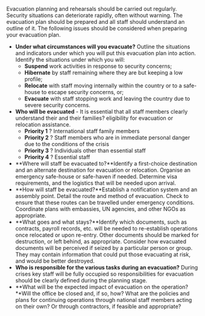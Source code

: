 Evacuation planning and rehearsals should be carried out regularly.
Security situations can deteriorate rapidly, often without warning. The
evacuation plan should be prepared and all staff should understand an
outline of it. The following issues should be considered when preparing
your evacuation plan.

-   **Under what circumstances will you evacuate?** Outline the
    situations and indicators under which you will put this evacuation
    plan into action. Identify the situations under which you will:
    -   **Suspend** work activities in response to security concerns;
    -   **Hibernate** by staff remaining where they are but keeping a
        low profile;
    -   **Relocate** with staff moving internally within the country or
        to a safe-house to escape security concerns, or;
    -   **Evacuate** with staff stopping work and leaving the country
        due to severe security concerns.
-   **Who will be evacuated** - It is essential that all staff members
    clearly understand their and their families? eligibility for
    evacuation or relocation assistance.
    -   **Priority 1** ? International staff family members
    -   **Priority 2** ? Staff members who are in immediate personal
        danger due to the conditions of the crisis
    -   **Priority 3** ? Individuals other than essential staff
    -   **Priority 4** ? Essential staff
-   **Where will staff be evacuated to?**Identify a first-choice
    destination and an alternate destination for evacuation
    or relocation. Organise an emergency safe-house or safe-haven
    if needed. Determine visa requirements, and the logistics that will
    be needed upon arrival.
-   **How will staff be evacuated?**Establish a notification system and
    an assembly point. Detail the route and method of evacuation. Check
    to ensure that these routes can be travelled under
    emergency conditions. Coordinate plans with embassies, UN agencies,
    and other NGOs as appropriate.
-   **What goes and what stays?**Identify which documents, such as
    contracts, payroll records, etc. will be needed to re-establish
    operations once relocated or upon re-entry. Other documents should
    be marked for destruction, or left behind, as appropriate. Consider
    how evacuated documents will be perceived if seized by a particular
    person or group. They may contain information that could put those
    evacuating at risk, and would be better destroyed.
-   **Who is responsible for the various tasks during an evacuation?**
    During crises key staff will be fully occupied so responsibilities
    for evacuation should be clearly defined during the planning stage.
-   **What will be the expected impact of evacuation on the
    operation?**Will the office be closed and, if so, how? What are the
    policies and plans for continuing operations through national staff
    members acting on their own? Or through contractors, if feasible and
    appropriate?

